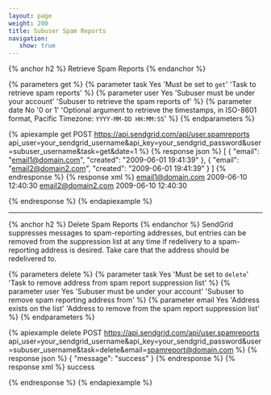 ```yaml
---
layout: page
weight: 200
title: Subuser Spam Reports
navigation:
   show: true
---
```




{% anchor h2 %}
Retrieve Spam Reports 
{% endanchor %}

{% parameters get %}
 {% parameter task Yes 'Must be set to <code>get</code>' 'Task to retrieve spam reports' %}
 {% parameter user Yes 'Subuser must be under your account' 'Subuser to retrieve the spam reports of' %}
 {% parameter date No '0 or 1' 'Optional argument to retrieve the timestamps, in ISO-8601 format, Pacific Timezone: <code>YYYY-MM-DD HH:MM:SS</code>' %}
{% endparameters %}


{% apiexample get POST https://api.sendgrid.com/api/user.spamreports api_user=your_sendgrid_username&api_key=your_sendgrid_password&user=subuser_username&task=get&date=1 %}
  {% response json %}
[
  {
    "email": "email1@domain.com",
    "created": "2009-06-01 19:41:39"
  },
  {
    "email": "email2@domain2.com",
    "created": "2009-06-01 19:41:39"
  }
]
  {% endresponse %}
  {% response xml %}
<spamreports>
   <spamreport>
      <email>email1@domain.com</email>
      <created>2009-06-10 12:40:30</created>
   </spamreport>
   <spamreport>
      <email>email2@domain2.com</email>
      <created>2009-06-10 12:40:30</created>
   </spamreport>
</spamreports>

  {% endresponse %}
{% endapiexample %}

* * * * *

{% anchor h2 %}
Delete Spam Reports 
{% endanchor %}
SendGrid suppresses messages to spam-reporting addresses, but entries can be removed from the suppression list at any time if redelivery to a spam-reporting address is desired. Take care that the address should be redelivered to.

{% parameters delete %}
 {% parameter task Yes 'Must be set to <code>delete</code>' 'Task to remove address from spam report suppression list' %}
 {% parameter user Yes 'Subuser must be under your account' 'Subuser to remove spam reporting address from' %}
 {% parameter email Yes 'Address exists on the list' 'Address to remove from the spam report suppression list' %}
{% endparameters %}

{% apiexample delete POST https://api.sendgrid.com/api/user.spamreports api_user=your_sendgrid_username&api_key=your_sendgrid_password&user=subuser_username&task=delete&email=spamreport@domain.com %}
  {% response json %}
{
  "message": "success"
}
  {% endresponse %}
  {% response xml %}
<result>
   <message>success</message>
</result>

  {% endresponse %}
{% endapiexample %}
